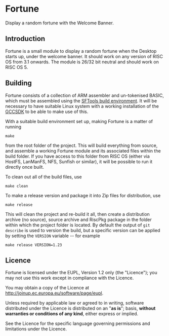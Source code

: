 Fortune
=======

Display a random fortune with the Welcome Banner.


Introduction
------------

Fortune is a small module to display a random fortune when the Desktop starts up, under the welcome banner. It should work on any version of RISC OS from 3.1 onwards. The module is 26/32 bit neutral and should work on RISC OS 5.


Building
--------

Fortune consists of a collection of ARM assembler and un-tokenised BASIC, which must be assembled using the [SFTools build environment](https://github.com/steve-fryatt). It will be necessary to have suitable Linux system with a working installation of the [GCCSDK](http://www.riscos.info/index.php/GCCSDK) to be able to make use of this.

With a suitable build environment set up, making Fortune is a matter of running

	make

from the root folder of the project. This will build everything from source, and assemble a working Fortune module and its associated files within the build folder. If you have access to this folder from RISC OS (either via HostFS, LanManFS, NFS, Sunfish or similar), it will be possible to run it directly once built.

To clean out all of the build files, use

	make clean

To make a release version and package it into Zip files for distribution, use

	make release

This will clean the project and re-build it all, then create a distribution archive (no source), source archive and RiscPkg package in the folder within which the project folder is located. By default the output of `git describe` is used to version the build, but a specific version can be applied by setting the `VERSION` variable -- for example

	make release VERSION=1.23


Licence
-------

Fortune is licensed under the EUPL, Version 1.2 only (the "Licence"); you may not use this work except in compliance with the Licence.

You may obtain a copy of the Licence at <http://joinup.ec.europa.eu/software/page/eupl>.

Unless required by applicable law or agreed to in writing, software distributed under the Licence is distributed on an "**as is**"; basis, **without warranties or conditions of any kind**, either express or implied.

See the Licence for the specific language governing permissions and limitations under the Licence.